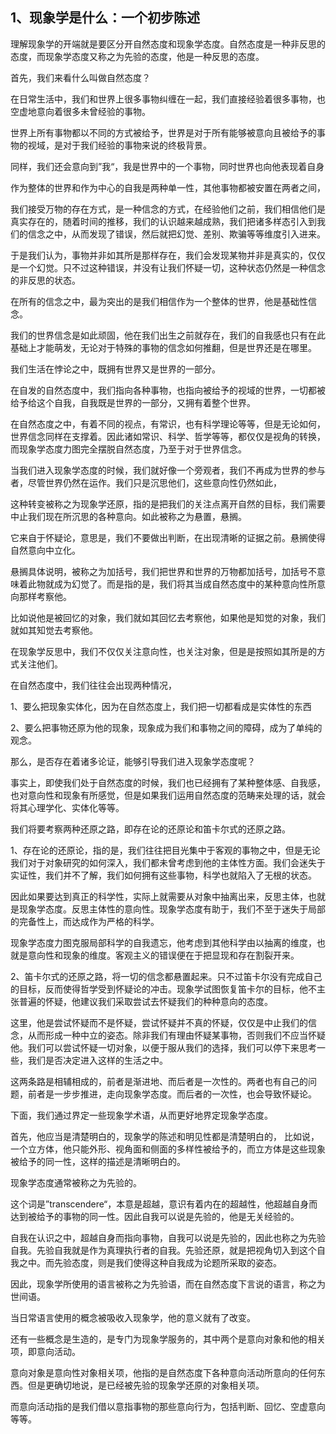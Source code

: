 <h2>1、现象学是什么：一个初步陈述</h2><p data-pid="d07EUJ72">理解现象学的开端就是要区分开自然态度和现象学态度。自然态度是一种非反思的态度，而现象学态度又称之为先验的态度，他是一种反思的态度。</p><p data-pid="8BA-3eNv">首先，我们来看什么叫做自然态度？</p><p data-pid="BCqXXGuN">在日常生活中，我们和世界上很多事物纠缠在一起，我们直接经验着很多事物，也空虚地意向着很多未曾经验的事物。</p><p data-pid="wgZKs9ZG">世界上所有事物都以不同的方式被给予，世界是对于所有能够被意向且被给予的事物的视域，是对于我们经验的事物来说的终极背景。</p><p data-pid="gfVZ_ORm">同样，我们还会意向到”我“，我是世界中的一个事物，同时世界也向他表现着自身</p><p data-pid="_ekC8XzQ">作为整体的世界和作为中心的自我是两种单一性，其他事物都被安置在两者之间，</p><p data-pid="oRiRxPKy">我们接受万物的存在方式，是一种信念的方式，在经验他们之前，我们相信他们是真实存在的，随着时间的推移，我们的认识越来越成熟，我们把诸多样态引入到我们的信念之中，从而发现了错误，然后就把幻觉、差别、欺骗等等维度引入进来。</p><p data-pid="rl-iDW7G">于是我们认为，事物并非如其所是那样存在，我们会发现某物并非是真实的，仅仅是一个幻觉。只不过这种错误，并没有让我们怀疑一切，这种状态仍然是一种信念的非反思的状态。</p><p data-pid="Q56Zzk6j">在所有的信念之中，最为突出的是我们相信作为一个整体的世界，他是基础性信念。</p><p data-pid="CDeOF9U4">我们的世界信念是如此顽固，他在我们出生之前就存在，我们的自我感也只有在此基础上才能萌发，无论对于特殊的事物的信念如何推翻，但是世界还是在哪里。</p><p data-pid="cwKlS7G8">我们生活在悖论之中，既拥有世界又是世界的一部分。</p><p data-pid="O9snlPSK">在自发的自然态度中，我们指向各种事物，也指向被给予的视域的世界，一切都被给予给这个自我，自我既是世界的一部分，又拥有着整个世界。</p><p data-pid="Ew2kJiHT">在自然态度之中，有着不同的视点，有常识，也有科学理论等等，但是无论如何，世界信念同样在支撑着。因此诸如常识、科学、哲学等等，都仅仅是视角的转换，而现象学态度力图完全摆脱自然态度，乃至于对于世界信念。</p><p data-pid="ZxQU96H2">当我们进入现象学态度的时候，我们就好像一个旁观者，我们不再成为世界的参与者，尽管世界仍然在运作。我们只是沉思他们，这些意向性仍然如此，</p><p data-pid="LOVKUApD">这种转变被称之为现象学还原，指的是把我们的关注点离开自然的目标，我们需要中止我们现在所沉思的各种意向。如此被称之为悬置，悬搁。</p><p data-pid="OsxYoWXV">它来自于怀疑论，意思是，我们不要做出判断，在出现清晰的证据之前。悬搁使得自然意向中立化。</p><p data-pid="Io1uVsfI">悬搁具体说明，被称之为加括号，我们把世界和世界的万物都加括号，加括号不意味着此物就成为幻觉了。而是指的是，我们将其当成自然态度中的某种意向性所意向那样考察他。</p><p data-pid="kUCIwxXU">比如说他是被回忆的对象，我们就如其回忆去考察他，如果他是知觉的对象，我们就如其知觉去考察他。</p><p data-pid="voTSNhdw">在现象学反思中，我们不仅仅关注意向性，也关注对象，但是是按照如其所是的方式关注他们。</p><p data-pid="biSLXtMa">在自然态度中，我们往往会出现两种情况，</p><p data-pid="BqSX52MO">1、要么把现象实体化，因为在自然态度上，我们把一切都看成是实体性的东西</p><p data-pid="6sEwR-Lc">2、要么把事物还原为他的现象，现象成为我们和事物之间的障碍，成为了单纯的观念。</p><p data-pid="2dX6LGcl">那么，是否存在着诸多论证，能够引导我们进入现象学态度呢？</p><p data-pid="cC5g41xU">事实上，即使我们处于自然态度的时候，我们也已经拥有了某种整体感、自我感，也对意向性和现象有所感觉，但是如果我们运用自然态度的范畴来处理的话，就会将其心理学化、实体化等等。</p><p data-pid="FPKzAAmB">我们将要考察两种还原之路，即存在论的还原论和笛卡尔式的还原之路。</p><p data-pid="S7k_PHC_">1、存在论的还原论，指的是，我们往往把目光集中于客观的事物之中，但是无论我们对于对象研究的如何深入，我们都未曾考虑到他的主体性方面。我们会迷失于实证性，我们并不了解，我们如何拥有这些事物，科学也就陷入了无根的状态。</p><p data-pid="_veA9i4h">因此如果要达到真正的科学性，实际上就需要从对象中抽离出来，反思主体，也就是现象学态度。反思主体性的意向性。现象学态度有助于，我们不至于迷失于局部的完备性上，而达成作为严格的科学。</p><p data-pid="DjyfG3MB">现象学态度力图克服局部科学的自我遗忘，他考虑到其他科学由以抽离的维度，也就是意向性和现象的维度。客观主义的错误便在于把显现和存在割裂开来。</p><p data-pid="iMqilIAJ">2、笛卡尔式的还原之路，将一切的信念都悬置起来。只不过笛卡尔没有完成自己的目标，反而使得哲学受到怀疑论的冲击。现象学试图恢复笛卡尔的目标，他不主张普遍的怀疑，他建议我们采取尝试去怀疑我们的种种意向的态度。</p><p data-pid="ihY0_6-D">这里，他是尝试怀疑而不是怀疑，尝试怀疑并不真的怀疑，仅仅是中止我们的信念，从而形成一种中立的姿态。除非我们有理由怀疑某事物，否则我们不应当怀疑他。我们可以尝试怀疑一切对象，以便于服从我们的选择，我们可以停下来思考一些，我们是否决定进入这样的生活之中。</p><p data-pid="9XogJb_9">这两条路是相辅相成的，前者是渐进地、而后者是一次性的。两者也有自己的问题，前者是一步步推进，走向现象学态度。而后者的一次性，也会导致怀疑论。</p><p data-pid="i65ZD5iu">下面，我们通过界定一些现象学术语，从而更好地界定现象学态度。</p><p data-pid="TC0YwuXs">首先，他应当是清楚明白的，现象学的陈述和明见性都是清楚明白的， 比如说，一个立方体，他只能外形、视角面和侧面的多样性被给予的，而立方体是这些现象被给予的同一性，这样的描述是清晰明白的。</p><p data-pid="RYyjbEDk">现象学态度通常被称之为先验的。</p><p data-pid="0FpnVsch">这个词是”transcendere“，本意是超越，意识有着内在的超越性，他超越自身而达到被给予的事物的同一性。因此自我可以说是先验的，他是无关经验的。</p><p data-pid="hf_PnDc3">自我在认识之中，超越自身而指向事物，自我可以说是先验的，因此也称之为先验自我。先验自我就是作为真理执行者的自我。先验还原，就是把视角切入到这个自我之中。而先验态度，则是我们使得这种自我成为论题所采取的姿态。</p><p data-pid="Kio6GzW1">因此，现象学所使用的语言被称之为先验语，而在自然态度下言说的语言，称之为世间语。</p><p data-pid="E0hGsKCd">当日常语言使用的概念被吸收入现象学，他的意义就有了改变。</p><p data-pid="e849WWni">还有一些概念是生造的，是专门为现象学服务的，其中两个是意向对象和他的相关项，即意向活动。</p><p data-pid="ur9JDK_p">意向对象是意向性对象相关项，他指的是自然态度下各种意向活动所意向的任何东西。但是更确切地说，是已经被先验的现象学还原的对象相关项。</p><p data-pid="qffjH6GT">而意向活动指的是我们借以意指事物的那些意向行为，包括判断、回忆、空虚意向等等。</p><p></p><p></p><p></p><p></p>